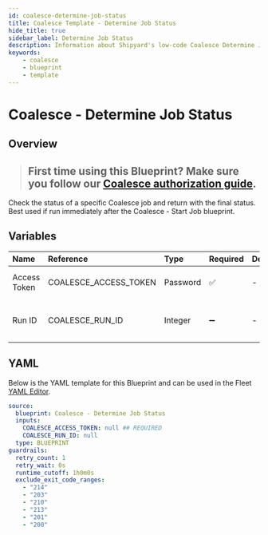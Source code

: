 ```yaml
---
id: coalesce-determine-job-status
title: Coalesce Template - Determine Job Status
hide_title: true
sidebar_label: Determine Job Status
description: Information about Shipyard's low-code Coalesce Determine Job Status blueprint. Quickly determine the status of Coalesce job
keywords:
    - coalesce
    - blueprint
    - template
---
```


# Coalesce - Determine Job Status

## Overview

> ## **First time using this Blueprint? Make sure you follow our [Coalesce authorization guide](coalesce-authorization.md)**.

Check the status of a specific Coalesce job and return with the final status. Best used if run immediately after the Coalesce - Start Job blueprint.


## Variables

| Name         | Reference             | Type     | Required           | Default | Options | Description                         |
|:-------------|:----------------------|:---------|:-------------------|:--------|:--------|:------------------------------------|
| Access Token | COALESCE_ACCESS_TOKEN | Password | :white_check_mark: | -       | -       | The Coalesce API token              |
| Run ID       | COALESCE_RUN_ID       | Integer  | :heavy_minus_sign: | -       | -       | The ID of the specific run to query |


## YAML

Below is the YAML template for this Blueprint and can be used in the Fleet [YAML Editor](../../reference/fleets/yaml-editor.md).

```yaml
source:
  blueprint: Coalesce - Determine Job Status
  inputs:
    COALESCE_ACCESS_TOKEN: null ## REQUIRED
    COALESCE_RUN_ID: null 
  type: BLUEPRINT
guardrails:
  retry_count: 1
  retry_wait: 0s
  runtime_cutoff: 1h0m0s
  exclude_exit_code_ranges:
    - "214"
    - "203"
    - "210"
    - "213"
    - "201"
    - "200"
```
